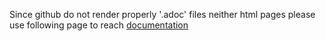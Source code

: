 Since github do not render properly '.adoc' files neither html pages please use following page to reach
[documentation](http://elpassion.github.io/android-commons) 